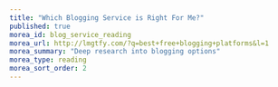 ```yaml
---
title: "Which Blogging Service is Right For Me?"
published: true
morea_id: blog_service_reading
morea_url: http://lmgtfy.com/?q=best+free+blogging+platforms&l=1
morea_summary: "Deep research into blogging options"
morea_type: reading
morea_sort_order: 2
---
```

